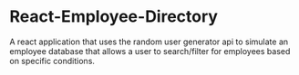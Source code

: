 # React-Employee-Directory
A react application that uses the random user generator api to simulate an employee database that allows a user to search/filter for employees based on specific conditions. 

